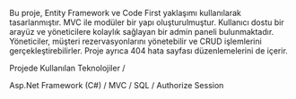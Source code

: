 Bu proje, Entity Framework ve Code First yaklaşımı kullanılarak tasarlanmıştır. MVC ile modüler bir yapı oluşturulmuştur. Kullanıcı dostu bir arayüz ve yöneticilere kolaylık sağlayan bir admin paneli bulunmaktadır. Yöneticiler, müşteri rezervasyonlarını yönetebilir ve CRUD işlemlerini gerçekleştirebilirler. Proje ayrıca 404 hata sayfası düzenlemelerini de içerir.

Projede Kullanılan Teknolojiler
/

Asp.Net Framework (C#)
/
MVC
/
SQL
/
Authorize
Session

